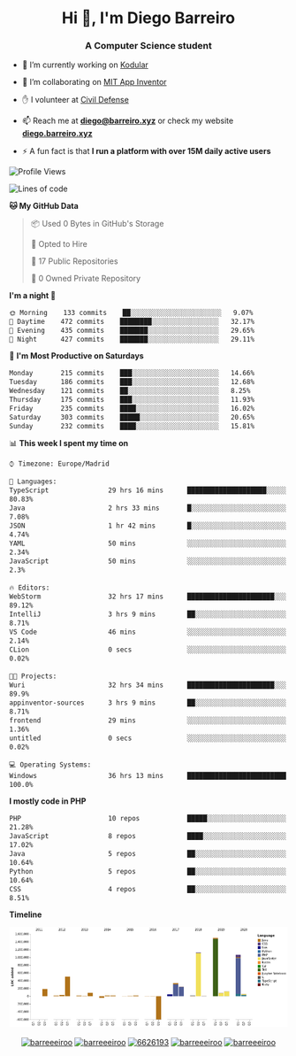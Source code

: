 <h1 align="center">Hi 👋, I'm Diego Barreiro</h1>
<h3 align="center">A Computer Science student</h3>

- 🔭 I’m currently working on [Kodular](https://www.kodular.io)

- 👯 I’m collaborating on [MIT App Inventor](https://github.com/mit-cml/appinventor-sources)

- ✋ I volunteer at [Civil Defense](https://proteccioncivil.sdc.gal)

- 📫 Reach me at **diego@barreiro.xyz** or check my website **[diego.barreiro.xyz](https://diego.barreiro.xyz)**

- ⚡ A fun fact is that **I run a platform with over 15M daily active users**

<!--START_SECTION:waka-->
![Profile Views](http://img.shields.io/badge/Profile%20Views-114-blue)

![Lines of code](https://img.shields.io/badge/From%20Hello%20World%20I've%20written-21.5%20million%20Lines%20of%20code-blue)

**🐱 My GitHub Data** 

> 📦 Used 0 Bytes in GitHub's Storage 
 > 
> 💼 Opted to Hire
 > 
> 📜 17 Public Repositories 
 > 
> 🔑 0 Owned Private Repository 
 > 
**I'm a night 🦉** 

```text
🌞 Morning    133 commits    ██░░░░░░░░░░░░░░░░░░░░░░░   9.07% 
🌆 Daytime    472 commits    ████████░░░░░░░░░░░░░░░░░   32.17% 
🌃 Evening    435 commits    ███████░░░░░░░░░░░░░░░░░░   29.65% 
🌙 Night      427 commits    ███████░░░░░░░░░░░░░░░░░░   29.11%

```
📅 **I'm Most Productive on Saturdays** 

```text
Monday       215 commits    ███░░░░░░░░░░░░░░░░░░░░░░   14.66% 
Tuesday      186 commits    ███░░░░░░░░░░░░░░░░░░░░░░   12.68% 
Wednesday    121 commits    ██░░░░░░░░░░░░░░░░░░░░░░░   8.25% 
Thursday     175 commits    ███░░░░░░░░░░░░░░░░░░░░░░   11.93% 
Friday       235 commits    ████░░░░░░░░░░░░░░░░░░░░░   16.02% 
Saturday     303 commits    █████░░░░░░░░░░░░░░░░░░░░   20.65% 
Sunday       232 commits    ████░░░░░░░░░░░░░░░░░░░░░   15.81%

```


📊 **This week I spent my time on** 

```text
⌚︎ Timezone: Europe/Madrid

💬 Languages: 
TypeScript               29 hrs 16 mins      ████████████████████░░░░░   80.83% 
Java                     2 hrs 33 mins       █░░░░░░░░░░░░░░░░░░░░░░░░   7.08% 
JSON                     1 hr 42 mins        █░░░░░░░░░░░░░░░░░░░░░░░░   4.74% 
YAML                     50 mins             ░░░░░░░░░░░░░░░░░░░░░░░░░   2.34% 
JavaScript               50 mins             ░░░░░░░░░░░░░░░░░░░░░░░░░   2.3%

🔥 Editors: 
WebStorm                 32 hrs 17 mins      ██████████████████████░░░   89.12% 
IntelliJ                 3 hrs 9 mins        ██░░░░░░░░░░░░░░░░░░░░░░░   8.71% 
VS Code                  46 mins             ░░░░░░░░░░░░░░░░░░░░░░░░░   2.14% 
CLion                    0 secs              ░░░░░░░░░░░░░░░░░░░░░░░░░   0.02%

🐱‍💻 Projects: 
Wuri                     32 hrs 34 mins      ██████████████████████░░░   89.9% 
appinventor-sources      3 hrs 9 mins        ██░░░░░░░░░░░░░░░░░░░░░░░   8.71% 
frontend                 29 mins             ░░░░░░░░░░░░░░░░░░░░░░░░░   1.36% 
untitled                 0 secs              ░░░░░░░░░░░░░░░░░░░░░░░░░   0.02%

💻 Operating Systems: 
Windows                  36 hrs 13 mins      █████████████████████████   100.0%

```

**I mostly code in PHP** 

```text
PHP                      10 repos            █████░░░░░░░░░░░░░░░░░░░░   21.28% 
JavaScript               8 repos             ████░░░░░░░░░░░░░░░░░░░░░   17.02% 
Java                     5 repos             ██░░░░░░░░░░░░░░░░░░░░░░░   10.64% 
Python                   5 repos             ██░░░░░░░░░░░░░░░░░░░░░░░   10.64% 
CSS                      4 repos             ██░░░░░░░░░░░░░░░░░░░░░░░   8.51%

```


**Timeline**

![Chart not found](https://github.com/barreeeiroo/barreeeiroo/blob/master/charts/bar_graph.png) 


<!--END_SECTION:waka-->

<p align="center">
<a href="https://twitter.com/barreeeiroo" target="blank"><img align="center" src="https://cdn.jsdelivr.net/npm/simple-icons@3.0.1/icons/twitter.svg" alt="barreeeiroo" height="20" width="20" /></a>
<a href="https://linkedin.com/in/barreeeiroo" target="blank"><img align="center" src="https://cdn.jsdelivr.net/npm/simple-icons@3.0.1/icons/linkedin.svg" alt="barreeeiroo" height="20" width="20" /></a>
<a href="https://stackoverflow.com/users/6626193" target="blank"><img align="center" src="https://cdn.jsdelivr.net/npm/simple-icons@3.0.1/icons/stackoverflow.svg" alt="6626193" height="20" width="20" /></a>
<a href="https://fb.com/barreeeiroo" target="blank"><img align="center" src="https://cdn.jsdelivr.net/npm/simple-icons@3.0.1/icons/facebook.svg" alt="barreeeiroo" height="20" width="20" /></a>
<a href="https://instagram.com/barreeeiroo" target="blank"><img align="center" src="https://cdn.jsdelivr.net/npm/simple-icons@3.0.1/icons/instagram.svg" alt="barreeeiroo" height="20" width="20" /></a>
</p>
